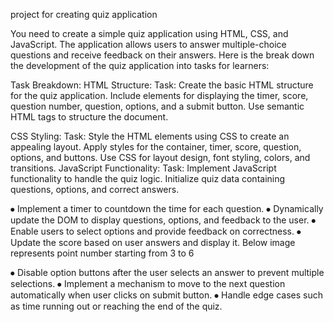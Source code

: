 project for creating quiz application

You need to create a simple quiz application using HTML, CSS, and JavaScript. The application allows users to answer multiple-choice questions and receive feedback on their answers. Here is the break down the development of the quiz application into tasks for learners:

Task Breakdown:
HTML Structure:
Task: Create the basic HTML structure for the quiz application.
Include elements for displaying the timer, score, question number, question, options, and a submit button.
Use semantic HTML tags to structure the document.

CSS Styling:
Task: Style the HTML elements using CSS to create an appealing layout.
Apply styles for the container, timer, score, question, options, and buttons.
Use CSS for layout design, font styling, colors, and transitions.
JavaScript Functionality:
Task: Implement JavaScript functionality to handle the quiz logic.
Initialize quiz data containing questions, options, and correct answers.

⦁ Implement a timer to countdown the time for each question.
⦁ Dynamically update the DOM to display questions, options, and feedback to the user.
⦁ Enable users to select options and provide feedback on correctness.
⦁ Update the score based on user answers and display it.
Below image represents point number starting from 3 to 6


⦁ Disable option buttons after the user selects an answer to prevent multiple selections.
⦁ Implement a mechanism to move to the next question automatically when user clicks on submit button.
⦁ Handle edge cases such as time running out or reaching the end of the quiz.

